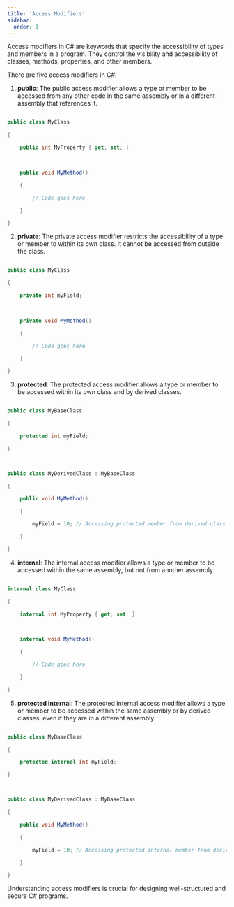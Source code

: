 ```yaml
---
title: 'Access Modifiers'
sidebar:
  order: 1
---
```


 

Access modifiers in C# are keywords that specify the accessibility of types and members in a program. They control the visibility and accessibility of classes, methods, properties, and other members.



There are five access modifiers in C#:



1. **public**: The public access modifier allows a type or member to be accessed from any other code in the same assembly or in a different assembly that references it.



```csharp

public class MyClass

{

    public int MyProperty { get; set; }

    

    public void MyMethod()

    {

        // Code goes here

    }

}

```



2. **private**: The private access modifier restricts the accessibility of a type or member to within its own class. It cannot be accessed from outside the class.



```csharp

public class MyClass

{

    private int myField;

    

    private void MyMethod()

    {

        // Code goes here

    }

}

```



3. **protected**: The protected access modifier allows a type or member to be accessed within its own class and by derived classes.



```csharp

public class MyBaseClass

{

    protected int myField;

}



public class MyDerivedClass : MyBaseClass

{

    public void MyMethod()

    {

        myField = 10; // Accessing protected member from derived class

    }

}

```



4. **internal**: The internal access modifier allows a type or member to be accessed within the same assembly, but not from another assembly.



```csharp

internal class MyClass

{

    internal int MyProperty { get; set; }

    

    internal void MyMethod()

    {

        // Code goes here

    }

}

```



5. **protected internal**: The protected internal access modifier allows a type or member to be accessed within the same assembly or by derived classes, even if they are in a different assembly.



```csharp

public class MyBaseClass

{

    protected internal int myField;

}



public class MyDerivedClass : MyBaseClass

{

    public void MyMethod()

    {

        myField = 10; // Accessing protected internal member from derived class

    }

}

```



Understanding access modifiers is crucial for designing well-structured and secure C# programs.
